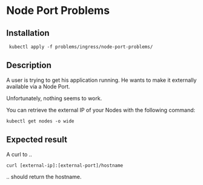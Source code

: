 # Node Port Problems

## Installation
```
 kubectl apply -f problems/ingress/node-port-problems/ 
```

## Description

A user is trying to get his application running. He wants to make it externally available via a Node Port.

Unfortunately, nothing seems to work.

You can retrieve the external IP of your Nodes with the following command:

```
kubectl get nodes -o wide
```

## Expected result

A curl to ..

```
curl [external-ip]:[external-port]/hostname
```
.. should return the hostname.
